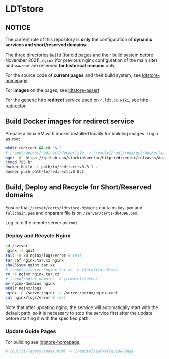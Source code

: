 # LDTstore

## NOTICE

The current role of this repository is **only** the configuration of **dynamic services and short/reserved domains**.

The three directories `build` (for old pages and their build system before November 2021), `nginx` (for previous nginx configuration of the main site) and `wwwroot` are reserved **for historical reasons** only.

For the source code of **current pages** and their build system, see [ldtstore-homepage](https://github.com/stackinspector/ldtstore-homepage/)

For **images** on the pages, see [ldtstore-assert](https://github.com/stackinspector/ldtstore-assert/)

For the generic http **redirect** service used on `r.ldt.pc.wiki`, see [http-redirector](https://github.com/stackinspector/http-redirector/)

## Build Docker images for redirect service

Prepare a linux VM with docker installed locally for building images. Login as `root`.

```bash
mkdir redirect && cd "$_"
# [repo]/docker/redirect/dockerfile -> [remote]/root/redirect/dockerfile
wget -O- https://github.com/stackinspector/http-redirector/releases/download/v0.8.1/http-redirector_v0.8.1_x86_64-unknown-linux-musl.tar.xz | tar xv --lzma
chmod 755 hr
docker build -t path/to/redirect:v0.8.1 .
docker push path/to/redirect:v0.8.1
```

## Build, Deploy and Recycle for Short/Reserved domains

Ensure that `/server/certs/ldtstore-domains` contains `key.pem` and `fullchain.pem` and dhparam file is on `/server/certs/dh4096.pem`.

Log in to the remote server as `root`.

### Deploy and Recycle Nginx

```bash
cd /server
nginx -s quit
tail -n 20 nginx/logs/error # test
tar caf nginx.tar.xz nginx
sha256sum nginx.tar.xz
# [remote]/server/nginx.tar.xz -> [local](archive)
rm -r nginx nginx.tar.xz
# [repo]/nginx-domains -> [remote]/server
mv nginx-domains nginx
mkdir nginx/logs
nginx -p /server/nginx -c /server/nginx/nginx.conf
cat nginx/logs/error # test
```

Note that after updating nginx, the service will automatically start with the default path, so it is necessary to stop the service first after the update before starting it with the specified path.

### Update Guide Pages

For building see [ldtstore-homepage](https://github.com/stackinspector/ldtstore-homepage/).

```bash
# [built]/legacy/index.html -> [remote]/server/guide-page
```
